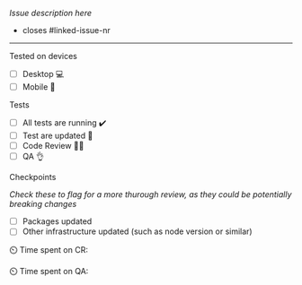 _Issue description here_

- closes #linked-issue-nr

---

Tested on devices

- [ ] Desktop 💻
- [ ] Mobile 📱

Tests

- [ ] All tests are running ✔️
- [ ] Test are updated 🧪
- [ ] Code Review 👩‍💻
- [ ] QA 👌

Checkpoints

_Check these to flag for a more thurough review, as they could be potentially breaking changes_

- [ ] Packages updated
- [ ] Other infrastructure updated (such as node version or similar)

⏲️ Time spent on CR:

⏲️ Time spent on QA:
